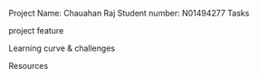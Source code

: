Project
Name: Chauahan Raj
Student number: N01494277
Tasks

project feature

Learning curve & challenges

Resources